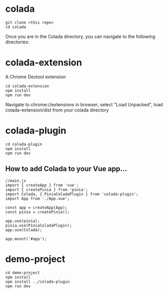 # colada

```
git clone <this repo>
cd colada
```
Once you are in the Colada directory, you can navigate to the following directories:

# colada-extension

A Chrome Devtool extension
```
cd colada-extension
npm install
npm run dev
```
Navigate to chrome://extensions in browser, select "Load Unpacked", load colada-extension/dist from your colada directory

# colada-plugin
```
cd colada-plugin
npm install
npm run dev
```
## How to add Colada to your Vue app...
```
//main.js
import { createApp } from 'vue';
import { createPinia } from 'pinia';
import Colada, { PiniaColadaPlugin } from 'colada-plugin';
import App from './App.vue';

const app = createApp(App);
const pinia = createPinia();

app.use(pinia);
pinia.use(PiniaColadaPlugin);
app.use(Colada);

app.mount('#app');
```

# demo-project
```
cd demo-project
npm install
npm install ../colada-plugin
npm run dev
```
